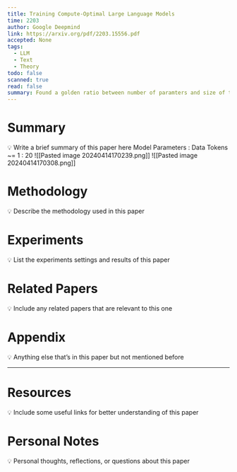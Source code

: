```yaml
---
title: Training Compute-Optimal Large Language Models
time: 2203
author: Google Deepmind
link: https://arxiv.org/pdf/2203.15556.pdf
accepted: None
tags:
  - LLM
  - Text
  - Theory
todo: false
scanned: true
read: false
summary: Found a golden ratio between number of paramters and size of training data under same computing power.
---
```

# Summary
💡 Write a brief summary of this paper here
Model Parameters : Data Tokens ~= 1 : 20
![[Pasted image 20240414170239.png]]
![[Pasted image 20240414170308.png]]
# Methodology
💡 Describe the methodology used in this paper

# Experiments
💡 List the experiments settings and results of this paper

# Related Papers
💡 Include any related papers that are relevant to this one

# Appendix
💡 Anything else that’s in this paper but not mentioned before

---
# Resources
💡 Include some useful links for better understanding of this paper

# Personal Notes
💡 Personal thoughts, reflections, or questions about this paper